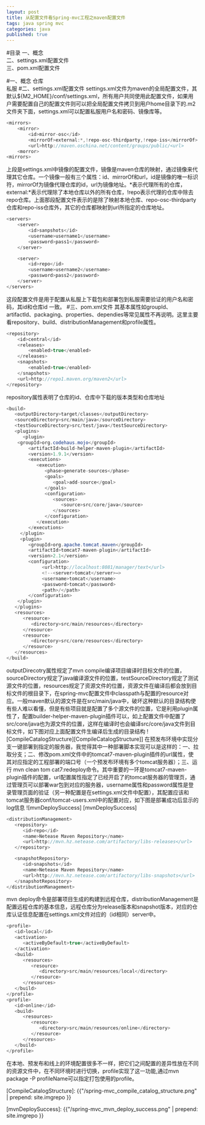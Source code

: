 ```yaml
---
layout: post
title: 从配置文件看Spring-mvc工程之maven配置文件
tags: java spring mvc 
categories: java
published: true
---
```


#目录
一、概念<br/>
二、settings.xml配置文件<br/>
三、pom.xml配置文件<br/>

#一、概念
仓库<br/>
私服
#二、settings.xml配置文件
settings.xml文件为maven的全局配置文件，其默认${M2_HOME}/conf/settings.xml，所有用户共同使用此配置文件，如果用户需要配置自己的配置文件则可以把全局配置文件拷贝到用户home目录下的.m2文件夹下面，settings.xml可以配置私服用户名和密码、镜像库等。
~~~java
<mirrors>
	<mirror>
		<id>mirror-osc</id>
		<mirrorOf>external:*,!repo-osc-thirdparty,!repo-iss</mirrorOf>
		<url>http://maven.oschina.net/content/groups/public/<url>
	<morror>
<mirrors>
~~~
上段是settings.xml中镜像的配置文件，镜像是maven仓库的映射，通过镜像来代理其它仓库。一个镜像一般有三个属性：id、mirrorOf和url，id是镜像的唯一标识符，mirrorOf为镜像代理仓库的id，url为镜像地址。*表示代理所有的仓库，external:*表示代理除了本地仓库以外的所有仓库，!repo表示代理的仓库中除去repo仓库。上面那段配置文件表示的是除了映射本地仓库、repo-osc-thirdparty仓库和repo-iss仓库外，其它的仓库都映射到url所指定的仓库地址。
~~~java
<servers>
	<server>
		<id>sanpshots</id>
		<username>username1</username>
		<password>pass1</password>
	</server>

	<server>
		<id>repo</id>
		<username>username2</username>
		<password>pass2</password>
	</server>
</servers>
~~~
这段配置文件是用于配置从私服上下载包和部署包到私服需要验证的用户名和密码，其id和仓库id 一致。
#三、pom.xml文件
其基本属性如groupId、artifactId、packaging、properties、dependies等常见属性不再说明。这里主要看repository、build、distributionManagement和profile属性。
~~~java
<repository>
	<id>central</id>
	<releases>
		<enabled>true</enabled>
	</releases>
	<snapshots>
		<enabled>true</enabled>
	</snapshots>		
	<url>http://repo1.maven.org/maven2</url>
</repository>
~~~
repository属性表明了仓库的id、仓库中下载的版本类型和仓库地址
~~~java
<build>
   <outputDirectory>target/classes</outputDirectory>
   <sourceDirectory>src/main/java</sourceDirectory>
   <testSourceDirectory>src/test/java</testSourceDirectory>
   <plugins>
      <plugin>
	<groupId>org.codehaus.mojo</groupId>
        <artifactId>build-helper-maven-plugin</artifactId>
        <version>1.9.1</version>
        <executions>
           <execution>
              <phase>generate-sources</phase>
              <goals>
                 <goal>add-source</goal>
              </goals>
              <configuration>
                 <sources>
                    <source>src/core/java</source>
                 </sources>
              </configuration>
           </execution>
        </executions>
     </plugin>
     <plugin>
        <groupId>org.apache.tomcat.maven</groupId>
        <artifactId>tomcat7-maven-plugin</artifactId>
        <version>2.1</version>
        <configuration>
             <url>http://localhost:8081/manager/text</url>
             <!--<server>tomcat</server>—>
             <username>tomcat</username>
             <password>tomcat</password>
             <path>/</path>
        </configuration>
    </plugin>
   </plugins>
   <resources>
      <resource>
         <directory>src/main/resources</directory>
      </resource>
      <resource>
         <directory>src/core/resources</directory>
      </resource>
   </resources>
</build>
~~~
outputDirecotry属性规定了mvn compile编译项目编译时目标文件的位置，sourceDirectory规定了java编译源文件的位置，testSourceDirectory规定了测试源文件的位置，resources规定了资源文件的位置，资源文件在编译后都会放到目标文件的根目录下，在spring-mvc配置文件中classpath与配置的resource对应。一般maven默认的源文件是在src/main/java中，破坏这种默认的目录结构使有些人难以看懂，但是有些项目就是配置了多个源文件的位置，它是利用plugin属性了，配置builder-helper-maven-plugin插件可以，如上配置文件中配置了src/core/java也为源文件的位置，这样在编译时也会编译src/core/java文件到目标文件，如下图对应上面配置文件生编译后生成的目录结构
![CompileCatalogStructure][CompileCatalogStructure]]
在预发布环境中实现分支一键部署到指定的服务器，我觉得其中一种部署脚本实现可以是这样的：一、拉取分支；二、修改pom.xml文件中的tomcat7-maven-plugin插件的url属性，使其对应指定的工程部署的端口号（一个预发布环境有多个tomcat服务器）；三、运行 mvn clean tom
cat7:redeploy命令。其中重要的一环是tomcat7-maven-plugin插件的配置，url配置属性指定了已经开启了的tomcat服务器的管理页，通过管理页可以部署war包到对应的服务器，username属性和password属性是登录管理页面的验证（另一种配置是在settings.xml文件中配置），其配置应该和tomcat服务器conf/tomcat-users.xml中的配置对应，如下图是部署成功后显示的log信息
![mvnDeploySuccess] [mvnDeploySuccess]
~~~java
<distributionManagement>
   <repository>
      <id>repo</id>
      <name>Netease Maven Repository</name>
      <url>http://mvn.hz.netease.com/artifactory/libs-releases</url>
   </repository>

   <snapshotRepository>
      <id>snapshots</id>
      <name>Netease Maven Repository</name>
      <url>http://mvn.hz.netease.com/artifactory/libs-snapshots</url>
   </snapshotRepository>
</distributionManagement>
~~~
mvn deploy命令是部署项目生成的构建到远程仓库，distributionManagement是配置远程仓库的基本信息，远程仓库分为release版本和snapshot版本，对应的仓库认证信息配置在settings.xml文件对应的（id相同）server中。
~~~java
<profile>
   <id>local</id>
   <activation>
      <activeByDefault>true</activeByDefault>
   </activation>
   <build>
      <resources>
         <resource>
            <directory>src/main/resources/local</directory>
         </resource>
      </resources>
   </build>
</profile>
<profile>
   <id>online</id>
   <build>
      <resources>
         <resource>
            <directory>src/main/resources/online</directory>
         </resource>
      </resources>
   </build>
</profile>
~~~
在本地、预发布和线上的环境配置很多不一样，把它们之间配置的差异性放在不同的资源文件中，在不同环境时进行切换，profile实现了这一功能,通过mvn package -P profileName可以指定打包使用的profile。


[CompileCatalogStructure]: {{"/spring-mvc_compile_catalog_structure.png" | prepend: site.imgrepo }}

[mvnDeploySuccess]: {{"/spring-mvc_mvn_deploy_success.png" | prepend: site.imgrepo }}
